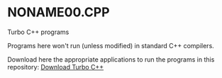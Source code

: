 # NONAME00.CPP
Turbo C++ programs

Programs here won't run (unless modified) in standard C++ compilers.

Download here the appropriate applications to run the programs in this repository: <a href="https://github.com/RuzzelDean/NONAME00.CPP/tree/main/Download%20Turbo%20C%2B%2B"> Download Turbo C++ </a>
